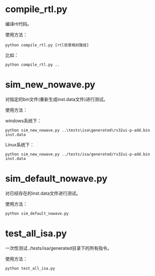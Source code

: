 # compile_rtl.py

编译rtl代码。

使用方法：

`python compile_rtl.py [rtl目录相对路径]`

比如：

`python compile_rtl.py ..`

# sim_new_nowave.py

对指定的bin文件(重新生成inst.data文件)进行测试。

使用方法：

windows系统下：

`python sim_new_nowave.py ..\tests\isa\generated\rv32ui-p-add.bin inst.data`

Linux系统下：

`python sim_new_nowave.py ../tests/isa/generated/rv32ui-p-add.bin inst.data`

# sim_default_nowave.py

对已经存在的inst.data文件进行测试。

使用方法：

`python sim_default_nowave.py`

# test_all_isa.py

一次性测试../tests/isa/generated目录下的所有指令。

使用方法：

`python test_all_isa.py`

